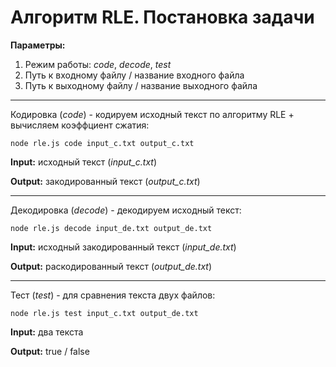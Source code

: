 # Алгоритм RLE. Постановка задачи

**Параметры:**
1. Режим работы: _code_, _decode_, _test_
2. Путь к входному файлу / название входного файла
3. Путь к выходному файлу / название выходного файла
---
Кодировка (_code_) - кодируем исходный текст по алгоритму RLE + вычисляем коэффциент сжатия:
```
node rle.js code input_c.txt output_с.txt
```
**Input:** исходный текст (*input_c.txt*)

**Output:** закодированный текст (*output_с.txt*)

---

Декодировка (_decode_) - декодируем исходный текст:
```
node rle.js decode input_de.txt output_de.txt
```
**Input:** исходный закодированный текст (*input_de.txt*)

**Output:** раскодированный текст (*output_de.txt*)

---

Тест (_test_) - для сравнения текста двух файлов:
```
node rle.js test input_c.txt output_de.txt
```
**Input:** два текста

**Output:** true / false

